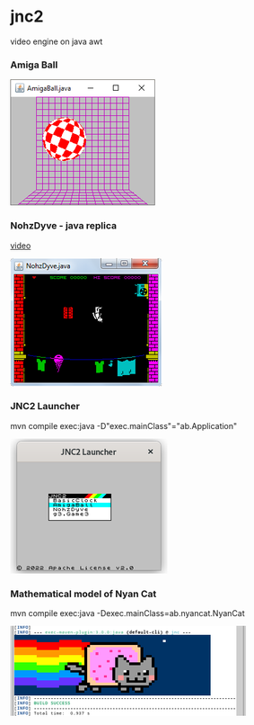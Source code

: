 # jnc2
video engine on java awt

### Amiga Ball

![amiga ball](src/test/resources/amigaball.png)

### NohzDyve - java replica

[video](https://youtu.be/BISPHmAuor8)

![Black Mirror NohzDyve](src/test/resources/nohzdyve.png)

### JNC2 Launcher

mvn compile exec:java -D"exec.mainClass"="ab.Application"

![JNC2 Launcher](src/test/resources/launcher.png)

### Mathematical model of Nyan Cat

mvn compile exec:java -Dexec.mainClass=ab.nyancat.NyanCat

![Nyan Cat](src/test/resources/nyancatansi.png)
